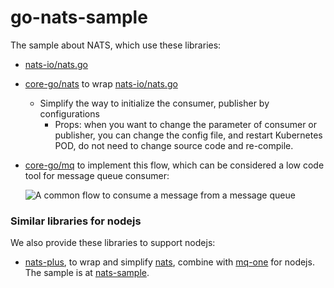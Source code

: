 # go-nats-sample

The sample about NATS, which use these libraries:
- [nats-io/nats.go](https://github.com/nats-io/nats.go)
- [core-go/nats](https://github.com/core-go/nats) to wrap [nats-io/nats.go](https://github.com/nats-io/nats.go)
    - Simplify the way to initialize the consumer, publisher by configurations
        - Props: when you want to change the parameter of consumer or publisher, you can change the config file, and restart Kubernetes POD, do not need to change source code and re-compile.
- [core-go/mq](https://github.com/core-go/mq) to implement this flow, which can be considered a low code tool for message queue consumer:

  ![A common flow to consume a message from a message queue](https://cdn-images-1.medium.com/max/800/1*Y4QUN6QnfmJgaKigcNHbQA.png)

### Similar libraries for nodejs
We also provide these libraries to support nodejs:
- [nats-plus](https://www.npmjs.com/package/nats-plus), to wrap and simplify [nats](https://www.npmjs.com/package/nats), combine with [mq-one](https://www.npmjs.com/package/mq-one) for nodejs. The sample is at [nats-sample](https://github.com/typescript-tutorial/nats-sample).
